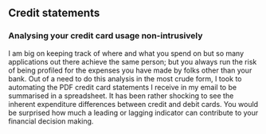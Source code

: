 ## Credit statements

### Analysing your credit card usage non-intrusively

I am big on keeping track of where and what you spend on but so many applications out there achieve the same person; but you always run the risk of being profiled for the expenses you have made by folks other than your bank. Out of a need to do this analysis in the most crude form, I took to automating the PDF credit card statements I receive in my email to be summarised in a spreadsheet. It has been rather shocking to see the inherent expenditure differences between credit and debit cards. You would be surprised how much a leading or lagging indicator can contribute to your financial decision making. 
